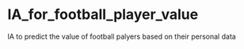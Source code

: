 # IA_for_football_player_value
 IA to predict the value of football palyers based on their personal data
